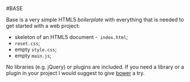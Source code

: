 #BASE

Base is a very simple HTML5 *boilerplate* with everything that is needed to get started with a web project:

 * skeleton of an HTML5 document -` index.html`;
 * `reset.css`;
 * empty `style.css`;
 * empty `main.js`;

No libraries (e.g. jQuery) or plugins are included. If you need a library or a plugin in your project I would suggest to give [bower](http://bower.io/) a try.